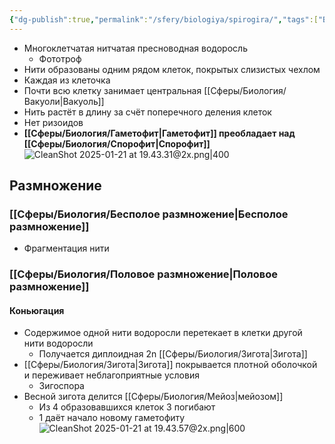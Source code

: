 ```yaml
---
{"dg-publish":true,"permalink":"/sfery/biologiya/spirogira/","tags":["Ботаника"]}
---
```


- Многоклетчатая нитчатая пресноводная водоросль 
	- Фототроф
- Нити образованы одним рядом клеток, покрытых слизистых чехлом
- Каждая из клеточка 
- Почти всю клетку занимает центральная [[Сферы/Биология/Вакуоли\|Вакуоль]] 
- Нить растёт в длину за счёт поперечного деления клеток 
- Нет ризоидов
- **[[Сферы/Биология/Гаметофит\|Гаметофит]] преобладает над [[Сферы/Биология/Спорофит\|Спорофит]]** 
![CleanShot 2025-01-21 at 19.43.31@2x.png|400](/img/user/%D0%90%D1%80%D1%85%D0%B8%D0%B2/%D0%9A%D1%8D%D1%88/CleanShot%202025-01-21%20at%2019.43.31@2x.png)
## Размножение
### [[Сферы/Биология/Бесполое размножение\|Бесполое размножение]]
- Фрагментация нити
### [[Сферы/Биология/Половое размножение\|Половое размножение]]
#### Коньюгация
- Содержимое одной нити водоросли перетекает в клетки другой нити водоросли
	- Получается диплоидная 2n [[Сферы/Биология/Зигота\|Зигота]]
- [[Сферы/Биология/Зигота\|Зигота]] покрывается плотной оболочкой и переживает неблагоприятные условия
	- Зигоспора
- Весной зигота делится [[Сферы/Биология/Мейоз\|мейозом]] 
	- Из 4 образовавшихся клеток 3 погибают
	- 1 даёт начало новому гаметофиту
![CleanShot 2025-01-21 at 19.43.57@2x.png|600](/img/user/%D0%90%D1%80%D1%85%D0%B8%D0%B2/%D0%9A%D1%8D%D1%88/CleanShot%202025-01-21%20at%2019.43.57@2x.png)